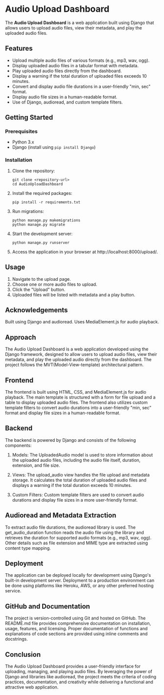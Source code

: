 
# Audio Upload Dashboard

The **Audio Upload Dashboard** is a web application built using Django that allows users to upload audio files, view their metadata, and play the uploaded audio files.

## Features
- Upload multiple audio files of various formats (e.g., mp3, wav, ogg).
- Display uploaded audio files in a tabular format with metadata.
- Play uploaded audio files directly from the dashboard.
- Display a warning if the total duration of uploaded files exceeds 10 minutes.
- Convert and display audio file durations in a user-friendly "min, sec" format.
- Display audio file sizes in a human-readable format.
- Use of Django, audioread, and custom template filters.

## Getting Started
### Prerequisites

- Python 3.x
- Django (install using `pip install Django`)

### Installation

1. Clone the repository:
   ```
   git clone <repository-url>
   cd AudioUploadDashboard
   ```

2. Install the required packages:
    ```
    pip install -r requirements.txt
    ```

3. Run migrations:
    ```
    python manage.py makemigrations
    python manage.py migrate
    ```
4. Start the development server:
    ```
    python manage.py runserver
    ```

5. Access the application in your browser at http://localhost:8000/upload/.

## Usage
1. Navigate to the upload page.
2. Choose one or more audio files to upload.
3. Click the "Upload" button.
4. Uploaded files will be listed with metadata and a play button.

## Acknowledgements
Built using Django and audioread.
Uses MediaElement.js for audio playback.

## Approach
The Audio Upload Dashboard is a web application developed using the Django framework, designed to allow users to upload audio files, view their metadata, and play the uploaded audio directly from the dashboard. The project follows the MVT(Model-View-template) architectural pattern.

## Frontend
The frontend is built using HTML, CSS, and MediaElement.js for audio playback. The main template is structured with a form for file upload and a table to display uploaded audio files. The frontend also utilizes custom template filters to convert audio durations into a user-friendly "min, sec" format and display file sizes in a human-readable format.

## Backend
The backend is powered by Django and consists of the following components:

1. Models: The UploadedAudio model is used to store information about the uploaded audio files, including the audio file itself, duration, extension, and file size.

2. Views: The upload_audio view handles the file upload and metadata storage. It calculates the total duration of uploaded audio files and displays a warning if the total duration exceeds 10 minutes.

3. Custom Filters: Custom template filters are used to convert audio durations and display file sizes in a more user-friendly format.

## Audioread and Metadata Extraction
To extract audio file durations, the audioread library is used. The get_audio_duration function reads the audio file using the library and retrieves the duration for supported audio formats (e.g., mp3, wav, ogg). Other details such as file extension and MIME type are extracted using content type mapping.

## Deployment
The application can be deployed locally for development using Django's built-in development server. Deployment to a production environment can be done using platforms like Heroku, AWS, or any other preferred hosting service.

## GitHub and Documentation
The project is version-controlled using Git and hosted on GitHub. The README.md file provides comprehensive documentation on installation, usage, features, and licensing. Proper documentation of functions and explanations of code sections are provided using inline comments and docstrings.

## Conclusion
The Audio Upload Dashboard provides a user-friendly interface for uploading, managing, and playing audio files. By leveraging the power of Django and libraries like audioread, the project meets the criteria of coding practices, documentation, and creativity while delivering a functional and attractive web application.
